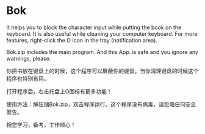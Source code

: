 # Bok

It helps you to block the character input while putting the book on the keyboard. It is also useful while cleaning your computer keyboard.
For more features, right-click the O icon in the tray (notification area).

Bok.zip includes the main program. And this App. is safe and you ignore any warnings, please.

你把书放在键盘上的时候，这个程序可以屏蔽你的键盘。当你清理键盘的时候这个程序也特别有用。

打开程序后，右击托盘上O图标有更多功能！

使用方法：解压缩Bok.zip，双击程序运行。这个程序没有病毒，请忽略任何安全警告。

祝您学习，备考，工作顺心！


